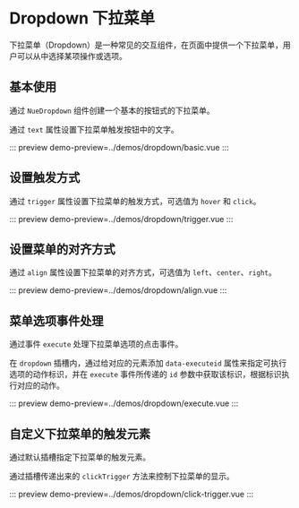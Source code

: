# Dropdown 下拉菜单

下拉菜单（Dropdown）是一种常见的交互组件，在页面中提供一个下拉菜单，用户可以从中选择某项操作或选项。

## 基本使用

通过 `NueDropdown` 组件创建一个基本的按钮式的下拉菜单。

通过 `text` 属性设置下拉菜单触发按钮中的文字。

::: preview
demo-preview=../demos/dropdown/basic.vue
:::

## 设置触发方式

通过 `trigger` 属性设置下拉菜单的触发方式，可选值为 `hover` 和 `click`。

::: preview
demo-preview=../demos/dropdown/trigger.vue
:::

## 设置菜单的对齐方式

通过 `align` 属性设置下拉菜单的对齐方式，可选值为 `left`、`center`、`right`。

::: preview
demo-preview=../demos/dropdown/align.vue
:::

## 菜单选项事件处理

通过事件 `execute` 处理下拉菜单选项的点击事件。

在 `dropdown` 插槽内，通过给对应的元素添加 `data-executeid` 属性来指定可执行选项的动作标识，并在 `execute` 事件所传递的 `id` 参数中获取该标识，根据标识执行对应的动作。

::: preview
demo-preview=../demos/dropdown/execute.vue
:::

## 自定义下拉菜单的触发元素

通过默认插槽指定下拉菜单的触发元素。

通过插槽传递出来的 `clickTrigger` 方法来控制下拉菜单的显示。

::: preview
demo-preview=../demos/dropdown/click-trigger.vue
:::
